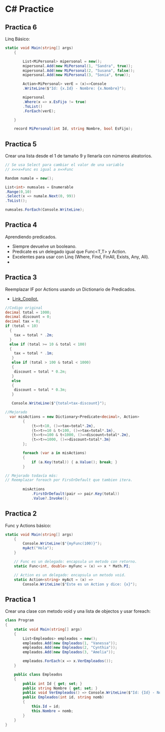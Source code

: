 # C# Practice

## Practica 6
Linq Básico:
```csharp
static void Main(string[] args)
    {

        List<MiPersonal> mipersonal = new();
        mipersonal.Add(new MiPersonal(1, "Sandra", true));
        mipersonal.Add(new MiPersonal(2, "Susana", false));
        mipersonal.Add(new MiPersonal(3, "Sonia", true));

        Action<MiPersonal> verE = (x)=>Console
        .WriteLine($"Id: {x.Id} - Nombre: {x.Nombre}");

        mipersonal
        .Where(x => x.EsFijo != true)
        .ToList()
        .ForEach(verE);

    }

    record MiPersonal(int Id, string Nombre, bool EsFijo);
```

## Practica 5
Crear una lista desde el 1 de tamaño 9 y llenarla con números aleatorios.

```csharp
// Se usa Select para cambiar el valor de una variable
// x=>x=Func es igual a x=>Func

Random numale = new();

List<int> numsales = Enumerable
.Range(0,10)
.Select(x => numale.Next(0, 99))
.ToList();

numsales.ForEach(Console.WriteLine);
```

## Practica 4
Aprendiendo predicados.
* Siempre devuelve un booleano.
* Predicate<T> es un delegado igual que Func<T,T> y Action<T>.
* Excelentes para usar con Linq (Where, Find, FinAll, Exists, Any, All).
* 

## Practica 3
Reemplazar IF por Actions usando un Dictionario de Predicados.
* [Link_Copilot.](https://gemini.google.com/app/1415c62094d409c7?hl=es)

```csharp
//Codigo original
decimal total = 1000;
decimal discount = 0;
decimal tax = 0;
if (total < 10)
  {
    tax = total * .2m;
  }
  else if (total >= 10 & total < 100)
  {
    tax = total * .1m;
   }
   else if (total > 100 & total < 1000)
   {
    discount = total * 0.2m;
   }
   else
   {
    discount = total * 0.3m;
   }

   Console.WriteLine($"{total+tax-discount}");
```

```csharp
//Mejorado
  var misActions = new Dictionary<Predicate<decimal>, Action>
        {
            {t=>t<10, ()=>tax=total*.2m},
            {t=>t>=10 & t<100, ()=>tax=total*.1m},
            {t=>t>=100 & t<1000, ()=>discount=total*.2m},
            {t=>t>=1000, ()=>discount=total*.3m}
        };

        foreach (var a in misActions)
        {
            if (a.Key(total)) { a.Value(); break; }
        }        
```

```csharp
// Mejorado todavía más:
// Reemplazar foreach por FirsOrDefault que tambien itera.
        
        misActions
            .FirstOrDefault(pair => pair.Key(total))
            .Value?.Invoke();        
```

## Practica 2
Func y Actions básico:

```csharp
static void Main(string[] args)
    {
        Console.WriteLine($"{myFunc(100)}");
        myAct("Hola");
    }

    // Func es un delegado: encapsula un metodo con retorno.
    static Func<int, double> myFunc = (x) => x * Math.PI;

    // Action es un delegado: encapsula un metodo void.
    static Action<string> myAct = (x) =>
        Console.WriteLine($"Este es un Action y dice: {x}");
```

## Practica 1
Crear una clase con metodo void y una lista de objectos y usar foreach:

```csharp
class Program
{
    static void Main(string[] args)
    {
        List<Empleados> empleados = new();
        empleados.Add(new Empleados(1, "Vanessa"));
        empleados.Add(new Empleados(2, "Cynthia"));
        empleados.Add(new Empleados(3, "Amelia"));

        empleados.ForEach(x => x.VerEmpleados());
    }

    public class Empleados
    {
        public int Id { get; set; }
        public string Nombre { get; set; }
        public void VerEmpleados() => Console.WriteLine($"Id: {Id} - Nombre: {Nombre}");
        public Empleados(int id, string nomb)
        {
            this.Id = id;
            this.Nombre = nomb;
        }
    }
}
```